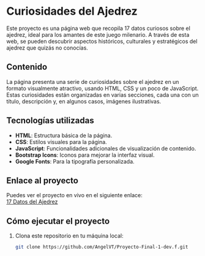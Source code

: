 # Curiosidades del Ajedrez

Este proyecto es una página web que recopila 17 datos curiosos sobre el ajedrez, ideal para los amantes de este juego milenario. A través de esta web, se pueden descubrir aspectos históricos, culturales y estratégicos del ajedrez que quizás no conocías.

## Contenido

La página presenta una serie de curiosidades sobre el ajedrez en un formato visualmente atractivo, usando HTML, CSS y un poco de JavaScript. Estas curiosidades están organizadas en varias secciones, cada una con un título, descripción y, en algunos casos, imágenes ilustrativas.

## Tecnologías utilizadas

- **HTML**: Estructura básica de la página.
- **CSS**: Estilos visuales para la página.
- **JavaScript**: Funcionalidades adicionales de visualización de contenido.
- **Bootstrap Icons**: Iconos para mejorar la interfaz visual.
- **Google Fonts**: Para la tipografía personalizada.

## Enlace al proyecto

Puedes ver el proyecto en vivo en el siguiente enlace:  
[17 Datos del Ajedrez](https://angelvt.github.io/Proyecto-Final-1-dev.f/)

## Cómo ejecutar el proyecto

1. Clona este repositorio en tu máquina local:
   ```bash
   git clone https://github.com/AngelVT/Proyecto-Final-1-dev.f.git